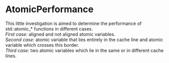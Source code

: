 # AtomicPerformance
This little investigation is aimed to determine the performance of std::atomic_\* functions in different cases.  
_First case:_ aligned and not aligned atomic variables.  
_Second case:_ atomic variable that lies entirely in the cache line and atomic variable which crosses this border.  
_Third case:_ two atomic variables which lie in the same or in different cache lines.  
